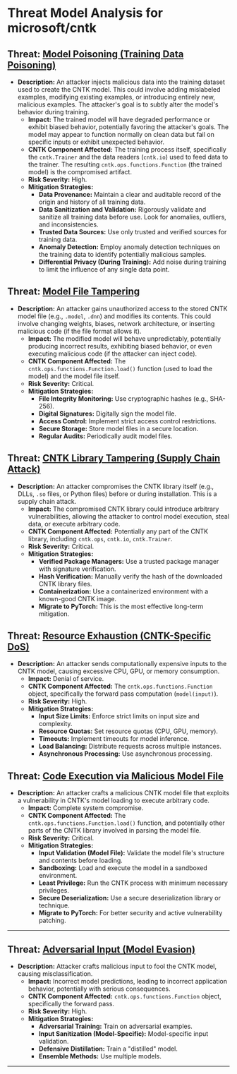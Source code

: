 # Threat Model Analysis for microsoft/cntk

## Threat: [Model Poisoning (Training Data Poisoning)](./threats/model_poisoning__training_data_poisoning_.md)

*   **Description:** An attacker injects malicious data into the training dataset used to create the CNTK model.  This could involve adding mislabeled examples, modifying existing examples, or introducing entirely new, malicious examples. The attacker's goal is to subtly alter the model's behavior during training.
    *   **Impact:** The trained model will have degraded performance or exhibit biased behavior, potentially favoring the attacker's goals. The model may appear to function normally on clean data but fail on specific inputs or exhibit unexpected behavior.
    *   **CNTK Component Affected:** The training process itself, specifically the `cntk.Trainer` and the data readers (`cntk.io`) used to feed data to the trainer. The resulting `cntk.ops.functions.Function` (the trained model) is the compromised artifact.
    *   **Risk Severity:** High.
    *   **Mitigation Strategies:**
        *   **Data Provenance:** Maintain a clear and auditable record of the origin and history of all training data.
        *   **Data Sanitization and Validation:** Rigorously validate and sanitize all training data before use. Look for anomalies, outliers, and inconsistencies.
        *   **Trusted Data Sources:** Use only trusted and verified sources for training data.
        *   **Anomaly Detection:** Employ anomaly detection techniques on the training data to identify potentially malicious samples.
        *   **Differential Privacy (During Training):** Add noise during training to limit the influence of any single data point.

## Threat: [Model File Tampering](./threats/model_file_tampering.md)

*   **Description:** An attacker gains unauthorized access to the stored CNTK model file (e.g., `.model`, `.dnn`) and modifies its contents. This could involve changing weights, biases, network architecture, or inserting malicious code (if the file format allows it).
    *   **Impact:** The modified model will behave unpredictably, potentially producing incorrect results, exhibiting biased behavior, or even executing malicious code (if the attacker can inject code).
    *   **CNTK Component Affected:** The `cntk.ops.functions.Function.load()` function (used to load the model) and the model file itself.
    *   **Risk Severity:** Critical.
    *   **Mitigation Strategies:**
        *   **File Integrity Monitoring:** Use cryptographic hashes (e.g., SHA-256).
        *   **Digital Signatures:** Digitally sign the model file.
        *   **Access Control:** Implement strict access control restrictions.
        *   **Secure Storage:** Store model files in a secure location.
        *   **Regular Audits:** Periodically audit model files.

## Threat: [CNTK Library Tampering (Supply Chain Attack)](./threats/cntk_library_tampering__supply_chain_attack_.md)

*   **Description:** An attacker compromises the CNTK library itself (e.g., DLLs, `.so` files, or Python files) before or during installation. This is a supply chain attack.
    *   **Impact:** The compromised CNTK library could introduce arbitrary vulnerabilities, allowing the attacker to control model execution, steal data, or execute arbitrary code.
    *   **CNTK Component Affected:** Potentially any part of the CNTK library, including `cntk.ops`, `cntk.io`, `cntk.Trainer`.
    *   **Risk Severity:** Critical.
    *   **Mitigation Strategies:**
        *   **Verified Package Managers:** Use a trusted package manager with signature verification.
        *   **Hash Verification:** Manually verify the hash of the downloaded CNTK library files.
        *   **Containerization:** Use a containerized environment with a known-good CNTK image.
        *   **Migrate to PyTorch:** This is the most effective long-term mitigation.

## Threat: [Resource Exhaustion (CNTK-Specific DoS)](./threats/resource_exhaustion__cntk-specific_dos_.md)

*   **Description:** An attacker sends computationally expensive inputs to the CNTK model, causing excessive CPU, GPU, or memory consumption.
    *   **Impact:** Denial of service.
    *   **CNTK Component Affected:** The `cntk.ops.functions.Function` object, specifically the forward pass computation (`model(input)`).
    *   **Risk Severity:** High.
    *   **Mitigation Strategies:**
        *   **Input Size Limits:** Enforce strict limits on input size and complexity.
        *   **Resource Quotas:** Set resource quotas (CPU, GPU, memory).
        *   **Timeouts:** Implement timeouts for model inference.
        *   **Load Balancing:** Distribute requests across multiple instances.
        *   **Asynchronous Processing:** Use asynchronous processing.

## Threat: [Code Execution via Malicious Model File](./threats/code_execution_via_malicious_model_file.md)

*   **Description:** An attacker crafts a malicious CNTK model file that exploits a vulnerability in CNTK's model loading to execute arbitrary code.
    *   **Impact:** Complete system compromise.
    *   **CNTK Component Affected:** The `cntk.ops.functions.Function.load()` function, and potentially other parts of the CNTK library involved in parsing the model file.
    *   **Risk Severity:** Critical.
    *   **Mitigation Strategies:**
        *   **Input Validation (Model File):** Validate the model file's structure and contents before loading.
        *   **Sandboxing:** Load and execute the model in a sandboxed environment.
        *   **Least Privilege:** Run the CNTK process with minimum necessary privileges.
        *   **Secure Deserialization:** Use a secure deserialization library or technique.
        *   **Migrate to PyTorch:** For better security and active vulnerability patching.
---

## Threat: [Adversarial Input (Model Evasion)](./threats/adversarial_input__model_evasion_.md)

*   **Description:**  Attacker crafts malicious input to fool the CNTK model, causing misclassification.
    *   **Impact:** Incorrect model predictions, leading to incorrect application behavior, potentially with serious consequences.
    *   **CNTK Component Affected:** `cntk.ops.functions.Function` object, specifically the forward pass.
    *   **Risk Severity:** High.
    *   **Mitigation Strategies:**
        *   **Adversarial Training:** Train on adversarial examples.
        *   **Input Sanitization (Model-Specific):** Model-specific input validation.
        *   **Defensive Distillation:** Train a "distilled" model.
        *   **Ensemble Methods:** Use multiple models.
---

